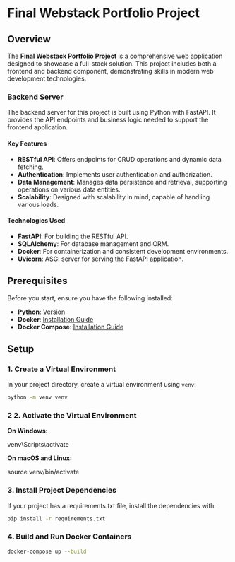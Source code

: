 # Final Webstack Portfolio Project

## Overview

The **Final Webstack Portfolio Project** is a comprehensive web application designed to showcase a full-stack solution. This project includes both a frontend and backend component, demonstrating skills in modern web development technologies.

### Backend Server

The backend server for this project is built using Python with FastAPI. It provides the API endpoints and business logic needed to support the frontend application.

#### Key Features

- **RESTful API**: Offers endpoints for CRUD operations and dynamic data fetching.
- **Authentication**: Implements user authentication and authorization.
- **Data Management**: Manages data persistence and retrieval, supporting operations on various data entities.
- **Scalability**: Designed with scalability in mind, capable of handling various loads.

#### Technologies Used

- **FastAPI**: For building the RESTful API.
- **SQLAlchemy**: For database management and ORM.
- **Docker**: For containerization and consistent development environments.
- **Uvicorn**: ASGI server for serving the FastAPI application.

## Prerequisites

Before you start, ensure you have the following installed:

- **Python**: [Version](https://www.python.org/downloads/)
- **Docker**: [Installation Guide](https://docs.docker.com/get-docker/)
- **Docker Compose**: [Installation Guide](https://docs.docker.com/compose/install/)

## Setup

### 1. Create a Virtual Environment

In your project directory, create a virtual environment using `venv`:

```bash
python -m venv venv
```

### 2 2. Activate the Virtual Environment

**On Windows:**

venv\Scripts\activate

**On macOS and Linux:**

source venv/bin/activate

### 3. Install Project Dependencies

If your project has a requirements.txt file, install the dependencies with:

```bash
pip install -r requirements.txt
```

### 4. Build and Run Docker Containers

```bash
docker-compose up --build
```
